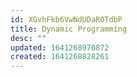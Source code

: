 ```yaml
---
id: XGvhFkb6VwNdUDaROTdbP
title: Dynamic Programming
desc: ""
updated: 1641268970872
created: 1641268828261
---
```

